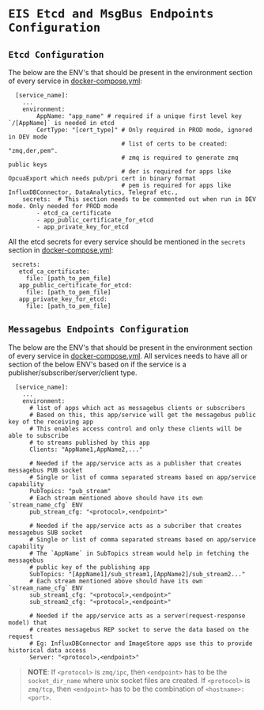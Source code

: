 # `EIS Etcd and MsgBus Endpoints Configuration`

## `Etcd Configuration`

The below are the ENV's that should be present in the environment section
of every service in [docker-compose.yml](docker-compose.yml):

```
  [service_name]:
    ...
    environment:
        AppName: "app_name" # required if a unique first level key `/[AppName]` is needed in etcd
        CertType: "[cert_type]" # Only required in PROD mode, ignored in DEV mode
                                # list of certs to be created: "zmq,der,pem".
                                # zmq is required to generate zmq public keys
                                # der is required for apps like OpcuaExport which needs pub/pri cert in binary format
                                # pem is required for apps like InfluxDBConnector, DataAnalytics, Telegraf etc.,
    secrets:  # This section needs to be commented out when run in DEV mode. Only needed for PROD mode
        - etcd_ca_certificate
        - app_public_certificate_for_etcd
        - app_private_key_for_etcd
```

All the etcd secrets for every service should be mentioned in the `secrets`
section in [docker-compose.yml](docker-compose.yml):
```
 secrets:
   etcd_ca_certificate:
     file: [path_to_pem_file]
   app_public_certificate_for_etcd:
     file: [path_to_pem_file]
   app_private_key_for_etcd:
     file: [path_to_pem_file]
```

## `Messagebus Endpoints Configuration`

The below are the ENV's that should be present in the environment section
of every service in [docker-compose.yml](docker-compose.yml). All services needs
to have all or section of the below ENV's based on if the service is a
publisher/subscriber/server/client type.

```
  [service_name]:
    ...
    environment:
      # list of apps which act as messagebus clients or subscribers
      # Based on this, this app/service will get the messagebus public key of the receiving app
      # This enables access control and only these clients will be able to subscribe
      # to streams published by this app
      Clients: "AppName1,AppName2,..."

      # Needed if the app/service acts as a publisher that creates messagebus PUB socket
      # Single or list of comma separated streams based on app/service capability
      PubTopics: "pub_stream"
      # Each stream mentioned above should have its own `stream_name_cfg` ENV
      pub_stream_cfg: "<protocol>,<endpoint>"

      # Needed if the app/service acts as a subcriber that creates messagebus SUB socket
      # Single or list of comma separated streams based on app/service capability
      # The `AppName` in SubTopics stream would help in fetching the messagebus
      # public key of the publishing app
      SubTopics: "[AppName1]/sub_stream1,[AppName2]/sub_stream2..."
      # Each stream mentioned above should have its own `stream_name_cfg` ENV
      sub_stream1_cfg: "<protocol>,<endpoint>"
      sub_stream2_cfg: "<protocol>,<endpoint>"

      # Needed if the app/service acts as a server(request-response model) that
      # creates messagebus REP socket to serve the data based on the request
      # Eg: InfluxDBConnector and ImageStore apps use this to provide historical data access
      Server: "<protocol>,<endpoint>"
```

> **NOTE**: If `<protocol>` is `zmq/ipc`, then `<endpoint>` has to be the
> `socket_dir_name` where unix socket files are created. If `<protocol>` is
> `zmq/tcp`, then `<endpoint>` has to be the combination of `<hostname>:<port>`.


